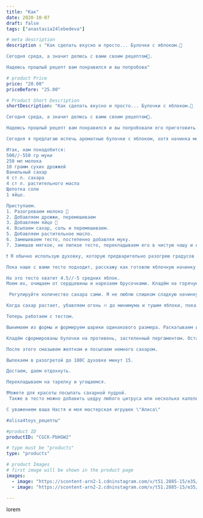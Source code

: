 ```yaml
---
title: "Как"
date: 2020-10-07
draft: false
tags: ["anastasia24lebedeva"]

# meta description
description : "Как сделать вкусно и просто... Булочки с яблоком.🍏

Сегодня среда, а значит делюсь с вами своим рецептом🥧.

Надеюсь прошлый рецепт вам понравился и вы попробова"

# product Price
price: "20.00"
priceBefore: "25.00"

# Product Short Description
shortDescription: "Как сделать вкусно и просто... Булочки с яблоком.🍏

Сегодня среда, а значит делюсь с вами своим рецептом🥧.

Надеюсь прошлый рецепт вам понравился и вы попробовали его приготовить 🙂.

Сегодня я предлагаю испечь ароматные булочки с яблоком, хотя начинка может быть любой.

Итак, нам понадобится:
500//-550 гр муки
250 мл молока
10 грамм сухих дрожжей
Ванильный сахар
4 ст л. сахара
4 ст л. растительного масла
Щепотка соли
1 яйцо.

Приступаем.
1. Разогреваем молоко 🥛
2. Добавляем дрожжи, перемешиваем
3. Добавляем яйцо 🥚
4. Всыпаем сахар, соль и перемешиваем.
5. Добавляем растительное масло.
6. Замешиваем тесто, постепенно добавляя муку.
7. Замешав мягкое, не липкое тесто, перекладываем его в чистую чашу и накрыв полотенцем ставим в тёплое место, чтобы подошло. Это займёт приблизительно 1.5//-2 часа. 

❗ Я обычно использую духовку, которую предварительно разогрею градусов до 30.

Пока наше с вами тесто подходит, расскажу как готовлю яблочную начинку.

На это тесто хватит 4.5//-5 средних яблок.
Моем их, очищаем от сердцевины и нарезаем брусочками. Кладём на горячую сковороду, добавляем сахар.

 Регулируйте количество сахара сами. Я не люблю слишком сладкую начинку, поэтому добавляю совсем немного. Также добавляем по одной чайной ложке корицы и молотого имбиря.

Когда сахар растает, убавляем огонь 🔥 до минимума и тушим яблоки, пока они не станут мягкими, а сироп приобретёт красивый светло//-коричневый цвет.

Теперь работаем с тестом.

Вынимаем из формы и формируем шарики одинакового размера. Раскатываем и кладём начинку. Дальше делаете как вам хочется. Здесь работает ваша фантазия.

Кладём сформированы булочки на противень, застеленный пергаментом. Оставляем для расстойки минут на 15.

После этого смазывем желтком и посыпаем немного сахаром.

Выпекаем в разогретой до 180С духовке минут 15.

Достаем, даем отдохнуть.

Перекладываем на тарелку и угощаемся.

❗Можете для красоты посыпать сахарной пудрой.
 Также в тесто можно добавить цедру любого цитруса или несколько капель сока в начинку. 

С уважением ваша Настя и моя мастерская игрушек \"Алиса\"

#alisa4toys_рецепты"

#product ID
productID: "CGCK-PbHGW2"

# type must be "products"
type: "products"

# product Images
# first image will be shown in the product page
images:
  - image: "https://scontent-arn2-1.cdninstagram.com/v/t51.2885-15/e35/120815962_2694640034094042_5772543777271435372_n.jpg?_nc_ht=scontent-arn2-1.cdninstagram.com&_nc_cat=106&_nc_ohc=Q8Pb9he_JIQAX_ULHtO&se=7&tp=1&oh=1d17bdc2463923f8ef58e68e2dcf6490&oe=6059EC74&ig_cache_key=MjQxNDU0MDYwMzMzNjM1OTg3Mg%3D%3D.2"
  - image: "https://scontent-arn2-2.cdninstagram.com/v/t51.2885-15/e35/120844284_2404193229889736_6537619353250704172_n.jpg?_nc_ht=scontent-arn2-2.cdninstagram.com&_nc_cat=108&_nc_ohc=9NC0e8NK7lUAX86Hrbr&se=7&tp=1&oh=2f5d7d87e17c0eecaab5b6200ed97f59&oe=605B0546&ig_cache_key=MjQxNDU0MDYwMzM0NDU5MzgxNg%3D%3D.2"

---
```

lorem
